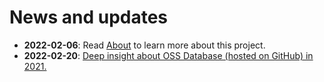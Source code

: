 # News and updates

- **2022-02-06**: Read [About](/blog/about) to learn more about this project.
- **2022-02-20**: [Deep insight about OSS Database (hosted on GitHub) in 2021.](/_/database/)
